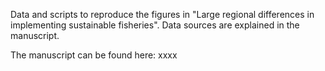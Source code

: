 
Data and scripts to reproduce the figures in "Large regional differences in implementing sustainable fisheries".
Data sources are explained in the manuscript. 

The manuscript can be found here: xxxx